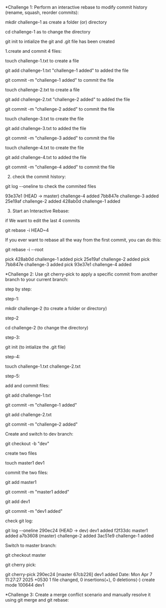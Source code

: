 *Challenge 1: Perform an interactive rebase to modify commit history (rename, squash, reorder commits):

mkdir challenge-1 as create a folder (or) directory

cd challenge-1 as to change the directory

git init to intialize the git and .git file has been created

1.create and commit 4 files:

touch challenge-1.txt to create a file

git add challenge-1.txt "challenge-1 added" to added the file

git commit -m "challenge-1 added" to commit the file

touch challenge-2.txt to create a file

git add challenge-2.txt "challenge-2 added" to added the file

git commit -m "challenge-2 added" to commit the file

touch challenge-3.txt to create the file

git add challenge-3.txt to added the file

git commit -m "challenge-3 added" to commit the file

touch challenge-4.txt to create the file

git add challenge-4.txt to added the file

git commit -m "challenge-4 added" to commit the file

2. check the commit history:

git log --oneline to check the commited files

93e37e1 (HEAD -> master) challenge-4 added
7bb847e challenge-3 added
25e19af challenge-2 added
428ab0d challenge-1 added

3. Start an Interactive Rebase:

if We want to edit the last 4 commits

git rebase -i HEAD~4

If you ever want to rebase all the way from the first commit, you can do this:

git rebase -i --root

pick 428ab0d challenge-1 added
pick 25e19af challenge-2 added
pick 7bb847e challenge-3 added
pick 93e37e1 challenge-4 added


*Challenge 2: Use git cherry-pick to apply a specific commit from another branch to your current branch:

step by step:

step-1:

mkdir challenge-2                  (to create a folder or directory)

step-2

cd challenge-2                     (to change the directory)

step-3:

git init                          (to intialize the .git file)

step-4:

touch challenge-1.txt challenge-2.txt

step-5:

add and commit files:

git add challenge-1.txt

git commit -m "challenge-1 added"

git add challenge-2.txt

git commit -m "challenge-2 added"

Create and switch to dev branch:

git checkout -b "dev"

create two files

touch master1 dev1

commit the two files:

git add master1

git commit -m "master1 added"

git add dev1

git commit -m "dev1 added"

check git log:

 git log --oneline
290ec24 (HEAD -> dev) dev1 added
f2f33dc master1 added
a7b3608 (master) challenge-2 added
3ac51e9 challenge-1 added

Switch to master branch:

git checkout master

git cherry pick:

 git cherry-pick 290ec24
[master 67cb226] dev1 added
 Date: Mon Apr 7 11:27:27 2025 +0530
 1 file changed, 0 insertions(+), 0 deletions(-)
 create mode 100644 dev1

*Challenge 3: Create a merge conflict scenario and manually resolve it using git merge and git rebase:
































   














